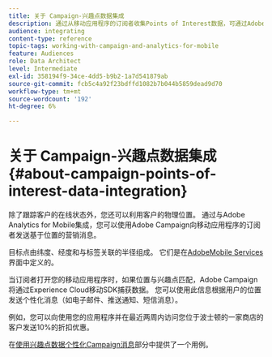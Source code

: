```yaml
---
title: 关于 Campaign-兴趣点数据集成
description: 通过从移动应用程序的订阅者收集Points of Interest数据，可通过Adobe Campaign中的集成向订阅者发送基于位置的营销消息。
audience: integrating
content-type: reference
topic-tags: working-with-campaign-and-analytics-for-mobile
feature: Audiences
role: Data Architect
level: Intermediate
exl-id: 358194f9-34ce-4dd5-b9b2-1a7d541879ab
source-git-commit: fcb5c4a92f23bdffd1082b7b044b5859dead9d70
workflow-type: tm+mt
source-wordcount: '192'
ht-degree: 6%

---
```


# 关于 Campaign-兴趣点数据集成{#about-campaign-points-of-interest-data-integration}

除了跟踪客户的在线状态外，您还可以利用客户的物理位置。 通过与Adobe Analytics for Mobile集成，您可以使用Adobe Campaign向移动应用程序的订阅者发送基于位置的营销消息。

目标点由纬度、经度和与标签关联的半径组成。 它们是在[AdobeMobile Services](https://experienceleague.adobe.com/docs/mobile-services/using/home.html)界面中定义的。

当订阅者打开您的移动应用程序时，如果位置与兴趣点匹配，Adobe Campaign将通过Experience Cloud移动SDK捕获数据。 您可以使用此信息根据用户的位置发送个性化消息（如电子邮件、推送通知、短信消息）。

例如，您可以向使用您的应用程序并在最近两周内访问您位于波士顿的一家商店的客户发送10%的折扣优惠。

在[使用兴趣点数据个性化Campaign消息](../../integrating/using/personalizing-campaign-messages-with-point-of-interest-data.md)部分中提供了一个用例。
